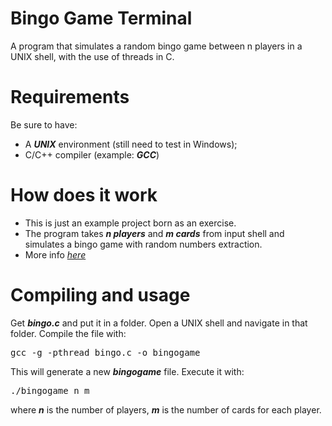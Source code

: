 # Bingo Game Terminal
A program that simulates a random bingo game between n players in a UNIX shell, with the use of threads in C.

# Requirements
<div>
  <p dir="auto">Be sure to have:</p>
  <ul dir="auto">
    <li>
      A <b><i>UNIX</i></b> environment (still need to test in Windows);
    </li>
    <li>
      C/C++ compiler (example: <b><i>GCC</i></b>)
    </li>
  </ul>
</div>

# How does it work
<div>
  <ul dir="auto">
    <li>This is just an example project born as an exercise.</li>
    <li>The program takes <b><i>n players</i></b> and <b><i>m cards</i></b> from input shell and simulates a bingo game with random numbers extraction.</li>
    <li>More info <a href="https://github.com/TheWalkingFroggy/bingogame/blob/main/Exercise.txt"><i>here</i></a></li>
  </ul>
</div>

# Compiling and usage
<div>
  <p dir="auto">Get <b><i>bingo.c</i></b> and put it in a folder. Open a UNIX shell and navigate in that folder. Compile the file with:</p>
  <pre>gcc -g -pthread bingo.c -o bingogame</pre>
  <p dir="auto">This will generate a new <b><i>bingogame</i></b> file. Execute it with:</p>
  <pre>./bingogame n m</pre>
  <p dir="auto">where <b><i>n</i></b> is the number of players, <b><i>m</i></b> is the number of cards for each player.</p>
</div>
